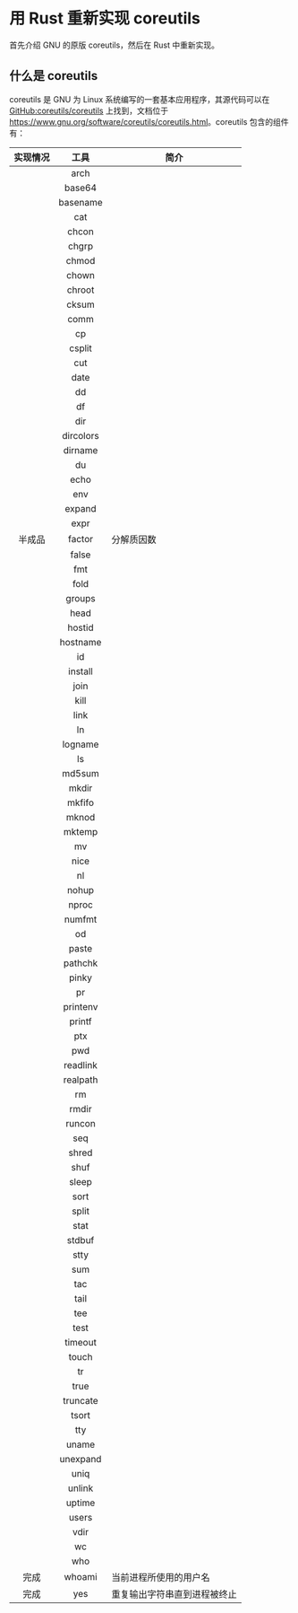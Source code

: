 # 用 Rust 重新实现 coreutils

首先介绍 GNU 的原版 coreutils，然后在 Rust 中重新实现。

## 什么是 coreutils

coreutils 是 GNU 为 Linux 系统编写的一套基本应用程序，其源代码可以在 [GitHub:coreutils/coreutils](https://github.com/coreutils/coreutils) 上找到，文档位于 <https://www.gnu.org/software/coreutils/coreutils.html>。coreutils 包含的组件有：

| 实现情况 | 工具 | 简介 |
|:-:|:-:|-|
| | arch | |
| | base64 | |
| | basename | |
| | cat | |
| | chcon | |
| | chgrp | |
| | chmod | |
| | chown | |
| | chroot | |
| | cksum | |
| | comm | |
| | cp | |
| | csplit | |
| | cut | |
| | date | |
| | dd | |
| | df | |
| | dir | |
| | dircolors | |
| | dirname | |
| | du | |
| | echo | |
| | env | |
| | expand | |
| | expr | |
| 半成品 | factor | 分解质因数 |
| | false | |
| | fmt | |
| | fold | |
| | groups | |
| | head | |
| | hostid | |
| | hostname | |
| | id | |
| | install | |
| | join | |
| | kill | |
| | link | |
| | ln | |
| | logname | |
| | ls | |
| | md5sum | |
| | mkdir | |
| | mkfifo | |
| | mknod | |
| | mktemp | |
| | mv | |
| | nice | |
| | nl | |
| | nohup | |
| | nproc | |
| | numfmt | |
| | od | |
| | paste | |
| | pathchk | |
| | pinky | |
| | pr | |
| | printenv | |
| | printf | |
| | ptx | |
| | pwd | |
| | readlink | |
| | realpath | |
| | rm | |
| | rmdir | |
| | runcon | |
| | seq | |
| | shred | |
| | shuf | |
| | sleep | |
| | sort | |
| | split | |
| | stat | |
| | stdbuf | |
| | stty | |
| | sum | |
| | tac | |
| | tail | |
| | tee | |
| | test | |
| | timeout | |
| | touch | |
| | tr | |
| | true | |
| | truncate | |
| | tsort | |
| | tty | |
| | uname | |
| | unexpand | |
| | uniq | |
| | unlink | |
| | uptime | |
| | users | |
| | vdir | |
| | wc | |
| | who | |
| 完成 | whoami | 当前进程所使用的用户名 |
| 完成 | yes | 重复输出字符串直到进程被终止 |
